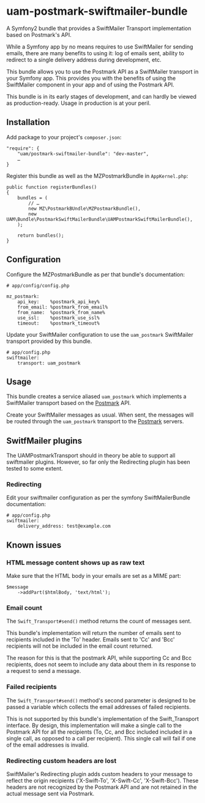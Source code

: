 uam-postmark-swiftmailer-bundle
===================

A Symfony2 bundle that provides a SwiftMailer Transport implementation based on Postmark's API.

While a Symfony app by no means requires to use SwiftMailer for sending emails, there are many benefits to using it: log of emails sent, ability to redirect to a single delivery address during development, etc.

This bundle allows you to use the Postmark API as a SwiftMailer transport in your Symfony app. This provides you with the benefits of using the SwiftMailer component in your app and of using the Postmark API.

This bundle is in its early stages of development, and can hardly be viewed as production-ready. Usage in production is at your peril.

Installation
------------
Add package to your project's `composer.json`:

```
"require": {
	"uam/postmark-swiftmailer-bundle": "dev-master",
	…
}
```

Register this bundle as well as the  MZPostmarkBundle in `AppKernel.php`:

``` 
public function registerBundles()
{
	bundles = (
		// …
		new MZ\PostmarkBUndle\MZPostmarkBundle(),
		new UAM\Bundle\PostmarkSwiftMailerBundle\UAMPostmarkSwiftMailerBundle(),
	);
	
	return bundles();
}

```

Configuration
-------------
Configure the MZPostmarkBundle as per that bundle's documentation:

```
# app/config/config.php

mz_postmark:
    api_key:    %postmark_api_key%
    from_email: %postmark_from_email%
    from_name:  %postmark_from_name%
    use_ssl:    %postmark_use_ssl%
    timeout:    %postmark_timeout%
```

Update your SwiftMailer configuration to use the `uam_postmark` SwiftMailer transport provided by this bundle.

```
# app/config.php
swiftmailer:
	transport: uam_postmark
```

Usage
-----

This bundle creates a service aliased `uam_postmark` which implements a SwiftMailer transport based on the [Postmark](https://postmarkapp.com/) API.

Create your SwiftMailer messages as usual. When sent, the messages will be routed through the `uam_postmark` transport to the [Postmark](https://postmarkapp.com/) servers.

SwitfMailer plugins
-------------------

The UAMPostmarkTransport should in theory be able to support all swiftmailer plugins. However, so far only the Redirecting plugin has been tested to some extent.

### Redirecting

Edit your swiftmailer configuration as per the symfony SwiftMailerBundle documentation:

```
# app/config.php
swiftmailer:
	delivery_address: test@example.com
```

Known issues
------------

### HTML message content shows up as raw text

Make sure that the HTML body in your emails are set as a MIME part:

```
$message
    ->addPart($htmlBody, 'text/html');
```

### Email count

The `Swift_Transport#send()` method returns the count of messages sent. 

This bundle's implementation will return the number of emails sent to recipients included in the 'To' header. Emails sent to 'Cc' and 'Bcc' recipients will not be included in the email count returned.

The reason for this is that the postmark API, while supporting Cc and Bcc recipients, does not seem to include any data about them in its response to a request to send a message. 

 
### Failed recipients

The `Swift_Transport#send()` method's second parameter is designed to be passed a variable which collects the email addresses of failed recipients.

This is not supported by this bundle's implementation of the Swift_Transport interface. By design, this implementation will make a single call to the Postmark API for all the recipients (To, Cc, and Bcc included included in a single call, as opposed to a call per recipient). This single call will fail if one of the email addresses is invalid. 

### Redirecting custom headers are lost

SwiftMailer's Redirecting plugin adds custom headers to your message to reflect the origin recipients ('X-Swift-To', 'X-Swift-Cc', 'X-Swift-Bcc'). These headers are not recognized by the Postmark API and are not retained in the actual message sent via Postmark.